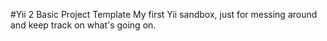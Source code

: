 #Yii 2 Basic Project Template
My first Yii sandbox, just for messing around and keep track on what's going on.
